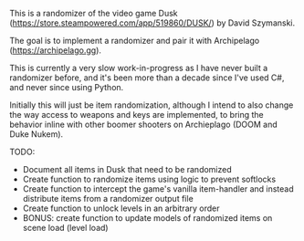 This is a randomizer of the video game Dusk (https://store.steampowered.com/app/519860/DUSK/) by David Szymanski.

The goal is to implement a randomizer and pair it with Archipelago (https://archipelago.gg).

This is currently a very slow work-in-progress as I have never built a randomizer before, and it's been more than a decade since I've used C#, and never since using Python.

Initially this will just be item randomization, although I intend to also change the way access to weapons and keys are implemented, to bring the behavior inline with other boomer shooters on Archieplago (DOOM and Duke Nukem).

TODO:
 - Document all items in Dusk that need to be randomized
 - Create function to randomize items using logic to prevent softlocks
 - Create function to intercept the game's vanilla item-handler and instead distribute items from a randomizer output file
 - Create function to unlock levels in an arbitrary order
 - BONUS: create function to update models of randomized items on scene load (level load)
 
